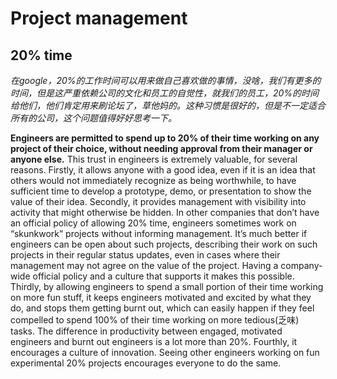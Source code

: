 # Project management

## 20% time

*在google，20%的工作时间可以用来做自己喜欢做的事情，没啥，我们有更多的时间，但是这严重依赖公司的文化和员工的自觉性，就我们的员工，20%的时间给他们，他们肯定用来刷论坛了，草他妈的。这种习惯是很好的，但是不一定适合所有的公司，这个问题值得好好思考一下。*

**Engineers are permitted to spend up to 20% of their time working on any project of their choice, without needing approval from their manager or anyone else.** This trust in engineers is extremely valuable, for several reasons. Firstly, it allows anyone with a good idea, even if it is an idea that others would not immediately recognize as being worthwhile, to have sufficient time to develop a prototype, demo, or presentation to show the value of their idea. Secondly, it provides management with visibility into activity that might otherwise be hidden. In other companies that don’t have an official policy of allowing 20% time, engineers sometimes work on “skunkwork” projects without informing management. It’s much better if engineers can be open about such projects, describing their work on such projects in their regular status updates, even in cases where their management may not agree on the value of the project. Having a company-wide official policy and a culture that supports it makes this possible. Thirdly, by allowing engineers to spend a small portion of their time working on more fun stuff, it keeps engineers motivated and excited by what they do, and stops them getting burnt out, which can easily happen if they feel compelled to spend 100% of their time working on more tedious(乏味) tasks. The difference in productivity between engaged, motivated engineers and burnt out engineers is a lot more than 20%. Fourthly, it encourages a culture of innovation. Seeing other engineers working on fun experimental 20% projects encourages everyone to do the same.
